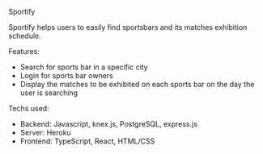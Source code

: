 Sportify

Sportify helps users to easily find sportsbars and its matches exhibition schedule.

Features:

- Search for sports bar in a specific city
- Login for sports bar owners
- Display the matches to be exhibited on each sports bar on the day the user is searching

Techs used:

- Backend: Javascript, knex.js, PostgreSQL, express.js
- Server: Heroku
- Frontend: TypeScript, React, HTML/CSS
